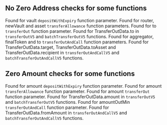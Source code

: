 ## No Zero Address checks for some functions

Found for vault `depositWithExpiry` function parameter.
Found for router, newVault and asset `transferAllowance` function parameters.
Found for to `transferOut` function parameter.
Found for TransferOutData.to in `transferOutV5` and `batchTransferOutV5` functions.
Found for aggregator, finalToken and to `transferOutAndCall` function parameters.
Found for TransferOutData.target, TransferOutData.toAsset and TransferOutData.recipient in `transferOutAndCallV5` and `batchTransferOutAndCallV5` functions.

## Zero Amount checks for some functions

Found for amount `depositWithExpiry` function parameter.
Found for amount `transferAllowance` function parameter.
Found for amount `transferOut` function parameter.
Found for TransferOutData.amount in `transferOutV5` and `batchTransferOutV5` functions.
Found for amountOutMin `transferOutAndCall` function parameter.
Found for TransferOutData.fromAmount in `transferOutAndCallV5` and `batchTransferOutAndCallV5` functions.